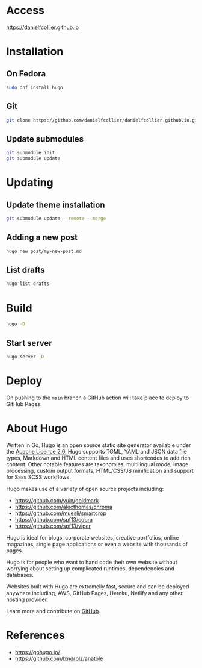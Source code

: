 # Access

https://danielfcollier.github.io

# Installation

## On Fedora

```bash
sudo dnf install hugo
```

## Git

```bash
git clone https://github.com/danielfcollier/danielfcollier.github.io.git
```

## Update submodules

```bash
git submodule init
git submodule update
```

# Updating

## Update theme installation

```bash
git submodule update --remote --merge
```

## Adding a new post

```bash
hugo new post/my-new-post.md
```

## List drafts

```bash
hugo list drafts
```

# Build

```bash
hugo -D
```

## Start server

```bash
hugo server -D
```

# Deploy

On pushing to the `main` branch a GitHub action will take place to deploy to GitHub Pages.

# About Hugo

Written in Go, Hugo is an open source static site generator available under the [Apache Licence 2.0.](https://github.com/gohugoio/hugo/blob/master/LICENSE) Hugo supports TOML, YAML and JSON data file types, Markdown and HTML content files and uses shortcodes to add rich content. Other notable features are taxonomies, multilingual mode, image processing, custom output formats, HTML/CSS/JS minification and support for Sass SCSS workflows.

Hugo makes use of a variety of open source projects including:

- https://github.com/yuin/goldmark
- https://github.com/alecthomas/chroma
- https://github.com/muesli/smartcrop
- https://github.com/spf13/cobra
- https://github.com/spf13/viper

Hugo is ideal for blogs, corporate websites, creative portfolios, online magazines, single page applications or even a website with thousands of pages.

Hugo is for people who want to hand code their own website without worrying about setting up complicated runtimes, dependencies and databases.

Websites built with Hugo are extremelly fast, secure and can be deployed anywhere including, AWS, GitHub Pages, Heroku, Netlify and any other hosting provider.

Learn more and contribute on [GitHub](https://github.com/gohugoio).

# References

- https://gohugo.io/
- https://github.com/lxndrblz/anatole
